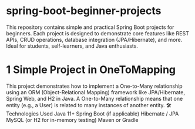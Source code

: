 # spring-boot-beginner-projects
This repository contains simple and practical Spring Boot projects for beginners. Each project is designed to demonstrate core features like REST APIs, CRUD operations, database integration (JPA/Hibernate), and more. Ideal for students, self-learners, and Java enthusiasts.
# 1 Simple Project in OneToMapping
This project demonstrates how to implement a One-to-Many relationship using an ORM (Object-Relational Mapping) framework like JPA/Hibernate, Spring Web, and H2 in Java.
A One-to-Many relationship means that one entity (e.g., a User) is related to many instances of another entity.
🛠 Technologies Used
Java 11+
Spring Boot (if applicable)
Hibernate / JPA
MySQL (or H2 for in-memory testing)
Maven or Gradle
